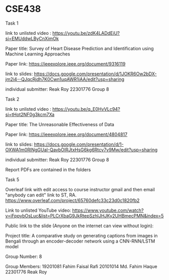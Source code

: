 # CSE438

Task 1

link to unlisted video : https://youtu.be/zdK4LADdEiU?si=EMUddwLByCnXimOk

Paper title: Survey of Heart Disease Prediction and Identification using Machine Learning Approaches

Paper link: https://ieeexplore.ieee.org/document/9316119

link to slides: https://docs.google.com/presentation/d/1JOKR6Ow2bDX-jm2i4--QJqcRjdh7K0Cwn1uqAWR1iAA/edit?usp=sharing


individual submitter: 
Reak Roy
22301776
Group 8


Task 2

link to unlisted video : https://youtu.be/q_E0HvVLc94?si=tHot2NF0g3kcm7Xa

Paper title: The Unreasonable Effectiveness of Data

Paper link: https://ieeexplore.ieee.org/document/4804817

link to slides: https://docs.google.com/presentation/d/1-OXWA1m0RlNgGUaI-QavbOIRJtxHsG6kg6Rtcv7v9Mw/edit?usp=sharing

individual submitter: 
Reak Roy
22301776
Group 8


Report PDFs are contained in the folders

Task 5

Overleaf link with edit access to course instructor gmail and then email "anybody can edit" link to ST, RA.
https://www.overleaf.com/project/65760defc33c23d0c1820fb2

Link to unlisted YouTube video: https://www.youtube.com/watch?v=iFppybOsLuc&list=PLCrXbaG9JkRtepSzhlJHJKy2UHBmecPMN&index=5

Public link to the slide (Anyone on the internet can view without login):


Project title:
A comparative study on generating captions from images in Bengali through an encoder-decoder network using a CNN-RNN/LSTM model

Group Number:
8

Group Members:
19201081 Fahim Faisal Rafi
20101014 Md. Fahim Haque
22301776 Reak Roy
